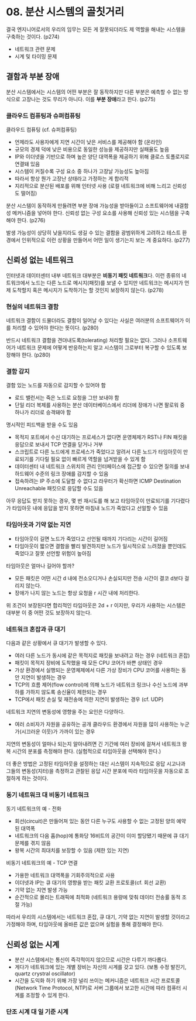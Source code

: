 # 08. 분산 시스템의 골칫거리

결국 엔지니어로서의 우리의 임무는 모든 게 잘못되더라도 제 역할을 해내는 시스템을 구축하는 것이다. (p274)

- 네트워크 관련 문제
- 시계 및 타이밍 문제

## 결함과 부분 장애

분산 시스템에서는 시스템의 어떤 부분은 잘 동작하지만 다른 부분은 예측할 수 없는 방식으로 고장나는 것도 무리가 아니다. 이를 **부분 장애**라고 한다. (p275)

### 클라우드 컴퓨팅과 슈퍼컴퓨팅

클라우드 컴퓨팅 (cf. 슈퍼컴퓨팅)

- 언제라도 사용자에게 지연 시간이 낮은 서비스를 제공해야 함 (온라인)
- 규모의 경제 덕에 낮은 비용으로 동일한 성능을 제공하지만 실패율도 높음
- IP와 이더넷을 기반으로 하며 높은 양단 대역폭을 제공하기 위해 클로스 토폴로지로 연결돼 있음
- 시스템이 커질수록 구성 요소 중 하나가 고장날 가능성도 높아짐
- 따라서 항상 뭔가 고장난 상태라고 가정하는 게 합리적
- 지리적으로 분산된 배포를 위해 인터넷 사용 (로컬 네트워크에 비해 느리고 신뢰성도 떨어짐)

분산 시스템이 동작하게 만들려면 부분 장애 가능성을 받아들이고 소프트웨어에 내결함성 메커니즘을 넣어야 한다. 신뢰성 없는 구성 요소를 사용해 신뢰성 있는 시스템을 구축해야 한다. (p276)

발생 가능성이 상당히 낮을지라도 생길 수 있는 결함을 광범위하게 고려하고 테스트 환경에서 인위적으로 이런 상황을 만들어서 어떤 일이 생기는지 보는 게 중요하다. (p277)

## 신뢰성 없는 네트워크

인터넷과 데이터센터 내부 네트워크 대부분은 **비동기 패킷 네트워크**다. 이런 종류의 네트워크에서 노드는 다른 노드로 메시지(패킷)를 보낼 수 있지만 네트워크는 메시지가 언제 도착할지 혹은 메시지가 도착하기는 할 것인지 보장하지 않는다. (p278)

### 현실의 네트워크 결함

네트워크 결함이 드물더라도 결함이 일어날 수 있다는 사실은 여러분의 소프트웨어가 이를 처리할 수 있어야 한다는 뜻이다. (p280)

반드시 네트워크 결함을 견뎌내도록(tolerating) 처리할 필요는 없다. 그러나 소프트웨어가 네트워크 문제에 어떻게 반응하는지 알고 시스템이 그로부터 복구할 수 있도록 보장해야 한다. (p280)

### 결함 감지

결함 있는 노드를 자동으로 감지할 수 있어야 함

- 로드 밸런서는 죽은 노드로 요청을 그만 보내야 함
- 단일 리더 복제를 사용하는 분산 데이터베이스에서 리더에 장애가 나면 팔로워 중 하나가 리더로 승격돼야 함

명시적인 피드백을 받을 수도 있음

- 목적지 포트에서 수신 대기하는 프로세스가 없다면 운영체제가 RST나 FIN 패킷을 응답으로 보내서 TCP 연결을 닫거나 거부
- 스크립트로 다른 노드에게 프로세스가 죽었다고 알려서 다른 노드가 타임아웃이 만료되기를 기다릴 필요 없이 빠르게 역할을 넘겨받을 수 있게 함
- 데이터센터 내 네트워크 스위치의 관리 인터페이스에 접근할 수 있으면 질의를 보내 하드웨어 수준의 링크 장애를 감지할 수 있음
- 접속하려는 IP 주소에 도달할 수 없다고 라우터가 확신하면 ICMP Destination Unreachable 패킷으로 응답할 수도 있음

아무 응답도 받지 못하는 경우, 몇 번 재시도를 해 보고 타임아웃이 만료되기를 기다렸다가 타임아웃 내에 응답을 받지 못하면 마침내 노드가 죽었다고 선얼할 수 있음

### 타임아웃과 기약 없는 지연

- 타임아웃이 길면 노드가 죽었다고 선언될 때까지 기다리는 시간이 길어짐
- 타임아웃이 짧으면 결함을 빨리 발견하지만 노드가 일시적으로 느려졌을 뿐인데도 죽었다고 잘못 선언할 위험이 높아짐

타임아웃은 얼마나 길어야 할까?

- 모든 패킷은 어떤 시간 d 내에 전소오디거나 손실되지만 전송 시간이 결코 d보다 걸리지 않는다.
- 장애가 나지 않는 노드는 항상 요청을 r 시간 내에 처리한다.

위 조건이 보장된다면 합리적인 타임아웃은 2d + r 이지만, 우리가 사용하는 시스템은 대부분 이 중 어떤 것도 보장하지 않는다.

### 네트워크 혼잡과 큐 대기

다음과 같은 상황에서 큐 대기가 발생할 수 있다.

- 여러 다른 노드가 동시에 같은 목적지로 패킷을 보내려고 하는 경우 (네트워크 혼잡)
- 패킷이 목적지 장비에 도착했을 때 모든 CPU 코어가 바쁜 상태인 경우
- 가상 환경에서 실행되는 운영체제에서 다른 가상 장비가 CPU 코어를 사용하는 동안 지연이 발생하는 경우
- TCP의 흐름 제어(flow control)에 의해 노드가 네트워크 링크나 수신 노드에 과부하를 가하지 않도록 송신율이 제한되는 경우
- TCP에서 패킷 손실 및 재전송에 의한 지연이 발생하는 경우 (cf. UDP)

네트워크 지연의 변동성에 영향을 주는 요인은 다양하다.

- 여러 소비자가 자원을 공유하는 공개 클라우드 환경에서 자원을 많이 사용하는 누군가(시끄러운 이웃)가 가까이 있는 경우

지연의 변동성이 얼마나 되는지 알아내려면 긴 기간에 여러 장비에 걸쳐서 네트워크 왕복 시간의 분포를 측정해야 한다. (실험적으로 타임아웃을 선택해야 한다.)

더 좋은 방법은 고정된 타임아웃을 설정하는 대신 시스템이 지속적으로 응답 시고나과 그들의 변동성(지터)을 측정하고 관찰된 응답 시간 분포에 따라 타임아웃을 자동으로 조절하게 하는 것이다.

### 동기 네트워크 대 비동기 네트워크

동기 네트워크의 예 - 전화

- 회선(circuit)은 만들어져 있는 동안 다른 누구도 사용할 수 없는 고정된 양의 예약된 대역폭
- 네트워크의 다음 홉(hop)에 통화당 16비트의 공간이 이미 할당됐기 때문에 큐 대기 문제를 겪지 않음
- 왕복 시간의 최대치를 보장할 수 있음 (제한 있는 지연)

비동기 네트워크의 예 - TCP 연결

- 가용한 네트워크 대역폭을 기회주의적으로 사용
- 이더넷과 IP는 큐 대기의 영향을 받는 패킷 교환 프로토콜(cf. 회선 교환)
- 기약 없는 지연 발생 가능
- 순간적으로 몰리는 트래픽에 최적화 (네트워크 용량에 맞춰 데이터 전송률 동적 조절 가능)

따라서 우리의 시스템에서는 네트워크 혼잡, 큐 대기, 기약 없는 지연이 발생할 것이라고 가정해야 하며, 타임아웃에 올바른 값은 없으며 실험을 통해 결정해야 한다.

## 신뢰성 없는 시계

- 분산 시스템에서는 통신이 즉각적이지 않으므로 시간은 다루기 까다롭다.
- 게다가 네트워크에 있는 개별 장비는 자신의 시계를 갖고 있다. (보통 수정 발진기, quartz crystral oscillator)
- 시간을 도익화 하기 위해 가장 널리 쓰이는 메커니즘은 네트워크 시간 프로토콜(Network Time Protocol, NTP)로 서버 그룹에서 보고한 시간에 따라 컴퓨터 시계를 조정할 수 있게 한다.

### 단조 시계 대 일 기준 시계